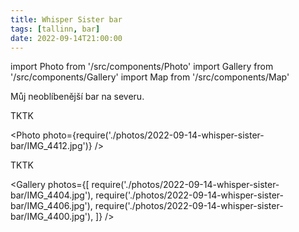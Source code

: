 ```yaml
---
title: Whisper Sister bar
tags: [tallinn, bar]
date: 2022-09-14T21:00:00
---
```


import Photo from '/src/components/Photo'
import Gallery from '/src/components/Gallery'
import Map from '/src/components/Map'

Můj neoblíbenější bar na severu.

<!-- truncate -->

TKTK

<Photo photo={require('./photos/2022-09-14-whisper-sister-bar/IMG_4412.jpg')} />

TKTK

<Gallery photos={[
require('./photos/2022-09-14-whisper-sister-bar/IMG_4404.jpg'),
require('./photos/2022-09-14-whisper-sister-bar/IMG_4406.jpg'),
require('./photos/2022-09-14-whisper-sister-bar/IMG_4400.jpg'),
]} />

<Map src="https://www.google.com/maps/embed?pb=!1m14!1m8!1m3!1d8115.623252984948!2d24.7473288!3d59.4346454!3m2!1i1024!2i768!4f13.1!3m3!1m2!1s0x0%3A0x2f09c2c65dbb3c33!2sWhisper%20Sister!5e0!3m2!1sen!2scz!4v1666892277649!5m2!1sen!2scz" />

